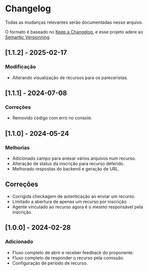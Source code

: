 # Changelog
Todas as mudanças relevantes serão documentadas nesse arquivo.

O formato é baseado no [Keep a Changelog](https://keepachangelog.com/pt-BR/1.1.0), e esse projeto adere ao [Semantic Versionning](https://semver.org/spec/v2.0.0.html).

## [1.1.2] - 2025-02-17
### Modificação
- Alterando visualização de recursos para os pareceristas.

## [1.1.1] - 2024-07-08
### Correções
- Removido código com erro no console.

## [1.1.0] - 2024-05-24
### Melhorias
- Adicionado campo para anexar vários arquivos num recurso.
- Alteração de status da inscrição para recurso deferido.
- Melhorado respostas do backend e geração de URL.

## Correções
- Corrigida checkagem de autenticação ao enviar um recurso.
- Limitado a abertura de apenas um recurso por inscrição.
- Agente vinculado ao recurso agora é o mesmo responsável pela inscrição.

## [1.0.0] - 2024-02-28
### Adicionado
- Fluxo completo de abrir e receber feedback do proponente.
- Fluxo completo de responder o recurso pela comissão.
- Configuração de período de recurso.
